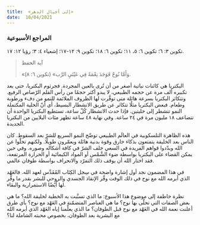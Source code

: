 ```yaml
---
title:  «إلى أجيال الدهر»
date:  10/04/2021
---
```


### المراجع الأسبوعية
تكوين ٣: ٦؛ تكوين ٦: ٥، ١١؛ تكوين ٦: ١٨؛ تكوين ٩: ١٢-١٧؛ إشعياء ٤: ٣؛ رؤيا ١٢: ١٧.

> <p>آية الحفظ</p>
> «وَأَمَّا نُوحٌ فَوَجَدَ نِعْمَةً فِي عَيْنَيِ الرَّب» (تكوين ٦: ٨).

البكتريا هي كائنات نباتية أصغر من أن تُرى بالعين المجردة. فجرثوم البكتريا، حتى بعد تكبيره ألف مرة عن حجمه الطبيعي، لا يبدو أكثر حجمًا من رأس القلم الرّصاص الرفيع. وتتكاثر البكتريا بسرعة هائلة متى توفَّرت لها الظروف الملائمة للنمو من دفء ورطوبة وطعام. فبعض البكتريا مثلًا تتكاثر عن طريق الانشطار البسيط، أي أنّ الخلية المكتملة النمو تنشطر إلى خليتين. فإذا حدث الانشطار كُلّ ساعة، تستطيع البكتريا الواحدة أن تتضاعف ١٨ مليون مرة في ٢٤ ساعة. وفي نهاية ٤٨ ساعة تظهر مئات البلايين من البكتريا الجديدة.

هذه الظاهرة التلسكوبية في العالَم الطبيعي توضّح النمو السريع للشرّ بعد السقوط. كان الناس بعد الخليقة يتمتعون بذكاء خارق وقوة بدنية هائلة ويعمّرون طويلًا. ولكنهم تخلّوا عن الله وبدّدوا قواهم الفريدة في السعي خلف الشرّ في كافة أشكاله وصوره. وفي حين يمكن القضاء على البكتريا بواسطة ضوء الشَّمْس أو المواد الكيمائية أو الحرارة المرتفعة، فقد اختار الله أن يوقف ذلك التمرّد والانحراف بواسطة طوفان عالمي.

في هذا المضمون نجد أول إشارة واضحة في سِجل الكِتَاب المُقَدَّس لعهد الله. فالعَهْد الذي أبرمه الله مع نوح في ذلك الوقت وفَّر الإنقاذ الجسدي والروحي للبشر بقدر ما وفَّر لها أَيْضًا الاستمرارية والبقاء.

نظرة خاطفة إلى موضوع هذا الأسبوع: ما الذي تسبَّبت به الخطية لخليقة الله؟ ما هي بعض الصفات التي تحلّى بها نوح؟ ما هي العناصر المتضمّنة في العَهْد مع نوح؟ بأي طرق أعلنت نعمة الله في العَهْد مع نوح قبل الطوفان؟ ما الذي يعلِّمنا إياه العَهْد الذي أبرمه الله مع البشرية بعد الطوفان، بخصوص محبته الشاملة لنا؟